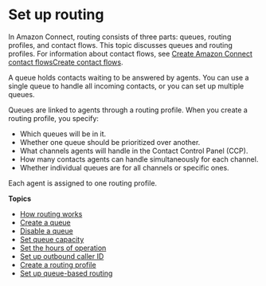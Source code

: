 # Set up routing<a name="connect-queues"></a>

In Amazon Connect, routing consists of three parts: queues, routing profiles, and contact flows\. This topic discusses queues and routing profiles\. For information about contact flows, see [Create Amazon Connect contact flowsCreate contact flows](connect-contact-flows.md)\.

A queue holds contacts waiting to be answered by agents\. You can use a single queue to handle all incoming contacts, or you can set up multiple queues\.

Queues are linked to agents through a routing profile\. When you create a routing profile, you specify: 
+ Which queues will be in it\.
+ Whether one queue should be prioritized over another\.
+ What channels agents will handle in the Contact Control Panel \(CCP\)\. 
+ How many contacts agents can handle simultaneously for each channel\.
+ Whether individual queues are for all channels or specific ones\.

Each agent is assigned to one routing profile\.

**Topics**
+ [How routing works](about-routing.md)
+ [Create a queue](create-queue.md)
+ [Disable a queue](disable-a-queue.md)
+ [Set queue capacity](set-maximum-queue-limit.md)
+ [Set the hours of operation](set-hours-operation.md)
+ [Set up outbound caller ID](queues-callerid.md)
+ [Create a routing profile](routing-profiles.md)
+ [Set up queue\-based routing](set-up-queue-based-routing.md)